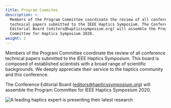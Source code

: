 ```yaml
---
title: Program Commitee
description: >-
  Members of the Program Committee coordinate the review of all conference
  technical papers submitted to the IEEE Haptics Symposium. The Conference
  Editorial Board (editors@hapticssymposium.org) will assemble the Program
  Committee for Haptics Symposium 2020.
weight: 2
---
```

Members of the Program Committee coordinate the review of all conference technical papers submitted to the IEEE Haptics Symposium. This board is composed of established scientists with a broad range of scientific backgrounds. We deeply appreciate their service to the haptics community and this conference.

The Conference Editorial Board ([editors@hapticssymposium.org](editors@hapticssymposium.org)) will assemble the Program Committee for IEEE Haptics Symposium 2020.

![A leading haptics expert is presenting their latest research](/img/slide-image-5-crop.jpg "A leading haptics expert is presenting their latest research")
